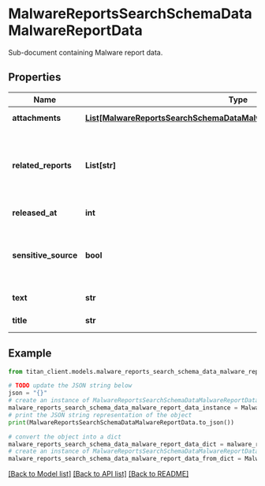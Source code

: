 # MalwareReportsSearchSchemaDataMalwareReportData

Sub-document containing Malware report data.

## Properties

Name | Type | Description | Notes
------------ | ------------- | ------------- | -------------
**attachments** | [**List[MalwareReportsSearchSchemaDataMalwareReportDataAttachmentsInner]**](MalwareReportsSearchSchemaDataMalwareReportDataAttachmentsInner.md) | Malware report &#x60;attachments&#x60; list. | [optional] 
**related_reports** | **List[str]** | Malware report &#x60;uid&#x60; of related reports like \&quot;Information Report\&quot; or \&quot;Malware Report\&quot;. | [optional] 
**released_at** | **int** | Malware report released date. | 
**sensitive_source** | **bool** | Indicates if the document contains sensitive source derived information. | [optional] 
**text** | **str** | Malware report &#x60;text&#x60;. | 
**title** | **str** | Malware report &#x60;title&#x60;. | 

## Example

```python
from titan_client.models.malware_reports_search_schema_data_malware_report_data import MalwareReportsSearchSchemaDataMalwareReportData

# TODO update the JSON string below
json = "{}"
# create an instance of MalwareReportsSearchSchemaDataMalwareReportData from a JSON string
malware_reports_search_schema_data_malware_report_data_instance = MalwareReportsSearchSchemaDataMalwareReportData.from_json(json)
# print the JSON string representation of the object
print(MalwareReportsSearchSchemaDataMalwareReportData.to_json())

# convert the object into a dict
malware_reports_search_schema_data_malware_report_data_dict = malware_reports_search_schema_data_malware_report_data_instance.to_dict()
# create an instance of MalwareReportsSearchSchemaDataMalwareReportData from a dict
malware_reports_search_schema_data_malware_report_data_from_dict = MalwareReportsSearchSchemaDataMalwareReportData.from_dict(malware_reports_search_schema_data_malware_report_data_dict)
```
[[Back to Model list]](../README.md#documentation-for-models) [[Back to API list]](../README.md#documentation-for-api-endpoints) [[Back to README]](../README.md)


